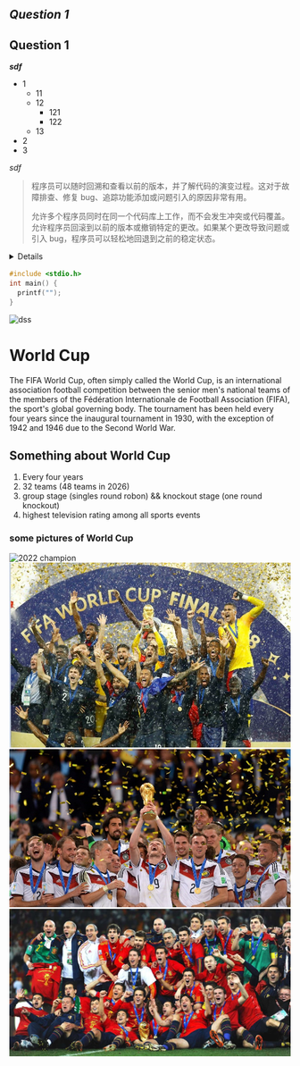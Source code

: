 ## *Question 1*
<h2>Question 1</h2>

***sdf***

- 1
  - 11
  - 12
    - 121
    - 122
  - 13
- 2
- 3

*sdf*

> 程序员可以随时回溯和查看以前的版本，并了解代码的演变过程。这对于故障排查、修复 bug、追踪功能添加或问题引入的原因非常有用。
>
> 允许多个程序员同时在同一个代码库上工作，而不会发生冲突或代码覆盖。
> 允许程序员回滚到以前的版本或撤销特定的更改。如果某个更改导致问题或引入 bug，程序员可以轻松地回退到之前的稳定状态。

<details>
我这里有一条命令，你可以试一试：`wget a asdf` 你可以试一试
</details>

```c
#include <stdio.h>
int main() {
  printf("");
}
```

![dss](https://ts1.cn.mm.bing.net/th/id/R-C.9d8ee159c54747cb8f3023e488142be2?rik=AEXT6%2bjroKl7BA&riu=http%3a%2f%2fimg95.699pic.com%2fphoto%2f40015%2f8661.jpg_wh860.jpg&ehk=q95KJAtqgA4DHak%2fCVBVsapMXo3HZAu7geMgHXhSoa0%3d&risl=&pid=ImgRaw&r=0)

# World Cup
The FIFA World Cup, often simply called the World Cup, is an international association football competition between the senior men's national teams of the members of the Fédération Internationale de Football Association (FIFA), the sport's global governing body. The tournament has been held every four years since the inaugural tournament in 1930, with the exception of 1942 and 1946 due to the Second World War. 
## Something about World Cup
1. Every four years
2. 32 teams (48 teams in 2026)
3. group stage (singles round robon)  &&  knockout stage (one round knockout)
4. highest television rating among all sports events
### some pictures of World Cup   

![2022 champion](./pic/2018.jpg)
![2018 champion](https://github.com/leonli112/test/blob/main/2018.jpg)
![2014 champion](https://github.com/leonli112/test/blob/main/2014.jpg)
![2010 champion](https://github.com/leonli112/test/blob/main/2010champion.jpg)
